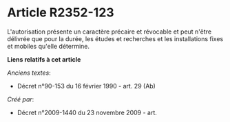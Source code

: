 # Article R2352-123

L'autorisation présente un caractère précaire et révocable et peut n'être délivrée que pour la durée, les études et
recherches et les installations fixes et mobiles qu'elle détermine.

**Liens relatifs à cet article**

_Anciens textes_:

  - Décret n°90-153 du 16 février 1990 - art. 29 (Ab)

_Créé par_:

  - Décret n°2009-1440 du 23 novembre 2009 - art.
